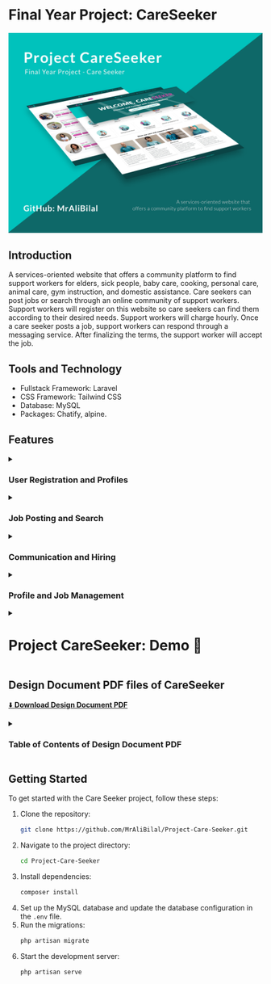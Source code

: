 # Final Year Project: CareSeeker
![Project CareSeeker: Mockup](https://raw.githubusercontent.com/MrAliBilal/Project-Care-Seeker/main/Project%20Screenshot/Project-CareSeeker-Mockup.png "Project CareSeeker: Mockup")
## Introduction
A services-oriented website that offers a community platform to find support workers for elders, sick people, baby care, cooking, personal care, animal care, gym instruction, and domestic assistance. Care seekers can post jobs or search through an online community of support workers. Support workers will register on this website so care seekers can find them according to their desired needs. Support workers will charge hourly. Once a care seeker posts a job, support workers can respond through a messaging service. After finalizing the terms, the support worker will accept the job.

## Tools and Technology
- Fullstack Framework: Laravel 
- CSS Framework: Tailwind CSS
- Database: MySQL
- Packages: Chatify, alpine.

## Features

<details>
   <summary title=" 📜 𝘾𝙡𝙞𝙘𝙠 𝙩𝙤 𝙚𝙭𝙥𝙖𝙣𝙙 𝙤𝙧 𝙘𝙤𝙡𝙡𝙖𝙥𝙨𝙚 " > <h3> User Registration and Profiles </h3> </summary>

   1. **Support Worker Registration:**
      - Detailed bio data submission
      - Profile picture upload
      - Hourly rate input
      - Experience details
      - Submission of two references

   2. **Care Seeker Registration:**
      - Basic iformation submission
      - Profile management
</details>
<details>
   <summary title=" 📜 𝘾𝙡𝙞𝙘𝙠 𝙩𝙤 𝙚𝙭𝙥𝙖𝙣𝙙 𝙤𝙧 𝙘𝙤𝙡𝙡𝙖𝙥𝙨𝙚 " > <h3> Job Posting and Search </h3> </summary>

   3. **Job Posting by Care Seekers**:
      - Service requirement description
      - Detailed service information
      - Service address
      - Estimated hourly budget
      - Service time

   4. **Job Search for Support Workers**:
      - Search by service category
      - Filter jobs by location, hourly rate, and other criteria
</details>
<details>
   <summary title=" 📜 𝘾𝙡𝙞𝙘𝙠 𝙩𝙤 𝙚𝙭𝙥𝙖𝙣𝙙 𝙤𝙧 𝙘𝙤𝙡𝙡𝙖𝙥𝙨𝙚 " > <h3> Communication and Hiring </h3> </summary>

   5. **Messaging System**:
      - Direct messaging between care seekers and support workers
      - Notification system for new messages and job updates

   6. **Job Application and Acceptance**:
      - Support workers can apply for jobs
      - Care seekers can review applications and finalize terms
      - Job acceptance by support workers
</details>
<details>
   <summary title=" 📜 𝘾𝙡𝙞𝙘𝙠 𝙩𝙤 𝙚𝙭𝙥𝙖𝙣𝙙 𝙤𝙧 𝙘𝙤𝙡𝙡𝙖𝙥𝙨𝙚 " > <h3> Profile and Job Management </h3> </summary>

   7. **Profile Management**:
      - Support workers can update their profiles, including experience, hourly rate, and references
      - Care seekers can update their profiles and manage their posted jobs

   8. **Job Management**:
      - Care seekers can view, edit, or delete their job postings
      - Support workers can view the status of their applications and accepted jobs
</details>

<details>
   <summary > <h1 title=" 📜 𝘾𝙡𝙞𝙘𝙠 𝙩𝙤 𝙚𝙭𝙥𝙖𝙣𝙙 𝙤𝙧 𝙘𝙤𝙡𝙡𝙖𝙥𝙨𝙚 " > Project CareSeeker: Demo 🎥 </h1> </summary>

   ![ Project CareSeeker Demo](https://raw.githubusercontent.com/MrAliBilal/Project-Care-Seeker/main/Project%20Screenshot/CareSeeker%20Demo%20normal%20speed%20compress.gif " Project CareSeeker Demo ")
</details>

## Design Document PDF files of CareSeeker

[ ⬇️ **Download Design Document PDF** ](https://raw.githubusercontent.com/MrAliBilal/Project-Care-Seeker/main/Desgin%20Documents/Final%20Deliverable%20-%20Care%20Seeker/Final%20Year%20Project%20-%20Care%20Seeker%20-.pdf
 " 𝐃𝐨𝐰𝐧𝐥𝐨𝐚𝐝 ⬇️ : CareSeeker Design Document 📄 ")

<details>
<summary > <h3 title=" 📜 𝘾𝙡𝙞𝙘𝙠 𝙩𝙤 𝙚𝙭𝙥𝙖𝙣𝙙 𝙤𝙧 𝙘𝙤𝙡𝙡𝙖𝙥𝙨𝙚 " > Table of Contents of Design Document PDF </h3> </summary>

- Gathering & Analyzing Info
  - Introduction
  - Purpose
  - Project Scope
  - Definitions, Acronyms, and Abbreviations
  - Project Requirements
    - Functional Requirements
    - Non-Functional Requirements
  - Use Cases and Usage Scenarios
    - Use Case Diagrams
    - Usage Scenarios
  - Development Methodology
    - Chosen Methodology
    - Reasons for Chosen Methodology
    - Work Plan (Gantt Chart)
    - Project Schedule (Submission Calendar)
- Designing the Project
  - Introduction
  - Purpose
  - Scope
  - Definitions, Acronyms, and Abbreviations
  - Dynamic Model: Sequence Diagrams
  - Object Model/Logical Model: Class Diagram
  - Database Model (Database Diagram)
  - Graphical User Interfaces
- Development
  - Development Plan (Architecture Diagram)
</details>

## Getting Started

To get started with the Care Seeker project, follow these steps:

1. Clone the repository: 
   ```bash
   git clone https://github.com/MrAliBilal/Project-Care-Seeker.git
   ```
2. Navigate to the project directory:
   ```bash
   cd Project-Care-Seeker
   ```
3. Install dependencies:
   ```bash
   composer install
   ```
4. Set up the MySQL database and update the database configuration in the `.env` file.
5. Run the migrations:
   ```bash
   php artisan migrate
   ```
6. Start the development server:
   ```bash
   php artisan serve
